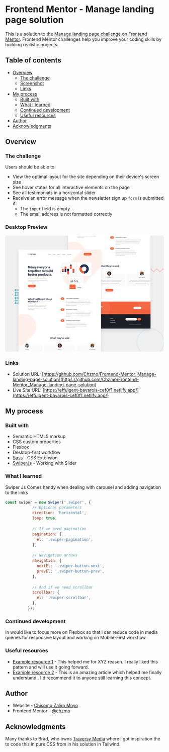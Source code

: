 # Frontend Mentor - Manage landing page solution

This is a solution to the [Manage landing page challenge on Frontend Mentor](https://www.frontendmentor.io/challenges/manage-landing-page-SLXqC6P5). Frontend Mentor challenges help you improve your coding skills by building realistic projects. 

## Table of contents

- [Overview](#overview)
  - [The challenge](#the-challenge)
  - [Screenshot](#Desktop-Preview)
  - [Links](#links)
- [My process](#my-process)
  - [Built with](#built-with)
  - [What I learned](#what-i-learned)
  - [Continued development](#continued-development)
  - [Useful resources](#useful-resources)
- [Author](#author)
- [Acknowledgments](#acknowledgments)

## Overview

### The challenge

Users should be able to:

- View the optimal layout for the site depending on their device's screen size
- See hover states for all interactive elements on the page
- See all testimonials in a horizontal slider
- Receive an error message when the newsletter sign up `form` is submitted if:
  - The `input` field is empty
  - The email address is not formatted correctly

### Desktop Preview

![](./design/desktop-preview.jpg)

### Links

- Solution URL: [https://github.com/Chzmo/Frontend-Mentor_Manage-landing-page-solution](https://github.com/Chzmo/Frontend-Mentor_Manage-landing-page-solution)
- Live Site URL: [https://effulgent-bavarois-cef0f1.netlify.app/](https://effulgent-bavarois-cef0f1.netlify.app/)

## My process

### Built with

- Semantic HTML5 markup
- CSS custom properties
- Flexbox
- Desktop-first workflow
- [Sass](https://sass-lang.com/) - CSS Extension
- [SwiperJs](https://swiperjs.com/) - Working with Slider

### What I learned

Swiper Js Comes handy when dealing with carousel and adding navigation to the links

```js
const swiper = new Swiper('.swiper', {
            // Optional parameters
            direction: 'horizontal',
            loop: true,
          
            // If we need pagination
            pagination: {
              el: '.swiper-pagination',
            },
          
            // Navigation arrows
            navigation: {
              nextEl: '.swiper-button-next',
              prevEl: '.swiper-button-prev',
            },
          
            // And if we need scrollbar
            scrollbar: {
              el: '.swiper-scrollbar',
            },
          });
```

### Continued development

In would like to focus more on Flexbox so that i can reduce code in media queries for responsive layout and working on Mobile-First workflow

### Useful resources

- [Example resource 1](https://www.example.com) - This helped me for XYZ reason. I really liked this pattern and will use it going forward.
- [Example resource 2](https://sass-lang.com) - This is an amazing article which helped me finally understand . I'd recommend it to anyone still learning this concept.

## Author

- Website - [Chisomo Zaliro Moyo](https://www.chzmo.com)
- Frontend Mentor - [@chzmo](https://www.frontendmentor.io/profile/chzmo)

## Acknowledgments

Many thanks to Brad, who owns [Traversy Media](https://www.youtube.com/c/TraversyMedia) where i got inspiration the to code this in pure CSS from in his solution in Tailwind.
